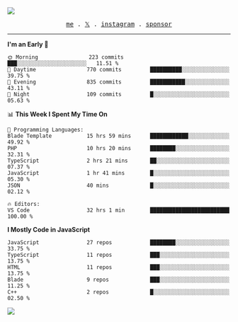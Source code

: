 <img style="bottom: 800px;" src="https://imgur.com/rilHVxA.png"/>
<p align="center">
  <samp>
    <a href="https://fayln.com">me</a> .
    <!-- <a href="https://fayln.com/projects">projects</a> . -->
    <a href="https://go.fayln.com/twitter">𝕏</a> .
    <a href="https://go.fayln.com/instagram">instagram</a> .
<!--     <a href="https://go.fayln.com/polywork">polywork</a> . -->
    <a href="https://github.com/sponsors/faridhnzz">sponsor</a>
  </samp>
</p>

---
<!--START_SECTION:waka-->
**I'm an Early 🐤** 

```text
🌞 Morning                223 commits         ███░░░░░░░░░░░░░░░░░░░░░░   11.51 % 
🌆 Daytime                770 commits         ██████████░░░░░░░░░░░░░░░   39.75 % 
🌃 Evening                835 commits         ███████████░░░░░░░░░░░░░░   43.11 % 
🌙 Night                  109 commits         █░░░░░░░░░░░░░░░░░░░░░░░░   05.63 % 
```


📊 **This Week I Spent My Time On** 

```text
💬 Programming Languages: 
Blade Template           15 hrs 59 mins      ████████████░░░░░░░░░░░░░   49.92 % 
PHP                      10 hrs 20 mins      ████████░░░░░░░░░░░░░░░░░   32.31 % 
TypeScript               2 hrs 21 mins       ██░░░░░░░░░░░░░░░░░░░░░░░   07.37 % 
JavaScript               1 hr 41 mins        █░░░░░░░░░░░░░░░░░░░░░░░░   05.30 % 
JSON                     40 mins             █░░░░░░░░░░░░░░░░░░░░░░░░   02.12 % 

🔥 Editors: 
VS Code                  32 hrs 1 min        █████████████████████████   100.00 % 
```

**I Mostly Code in JavaScript** 

```text
JavaScript               27 repos            ████████░░░░░░░░░░░░░░░░░   33.75 % 
TypeScript               11 repos            ███░░░░░░░░░░░░░░░░░░░░░░   13.75 % 
HTML                     11 repos            ███░░░░░░░░░░░░░░░░░░░░░░   13.75 % 
Blade                    9 repos             ███░░░░░░░░░░░░░░░░░░░░░░   11.25 % 
C++                      2 repos             █░░░░░░░░░░░░░░░░░░░░░░░░   02.50 % 
```




<!--END_SECTION:waka-->

![](https://hit.yhype.me/github/profile?user_id=29797712)
